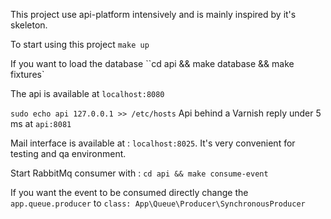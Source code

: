 This project use api-platform intensively and is mainly inspired by it's skeleton.

To start using this project `make up`

If you want to load the database ``cd api && make database && make fixtures`

The api is available at `localhost:8080`

`sudo echo api 127.0.0.1 >> /etc/hosts`
Api behind a Varnish reply under 5 ms at `api:8081`

Mail interface is available at : `localhost:8025`. It's very convenient for testing and qa environment.

Start RabbitMq consumer with : `cd api && make consume-event`

If you want the event to be consumed directly change the `app.queue.producer` to `class: App\Queue\Producer\SynchronousProducer`
